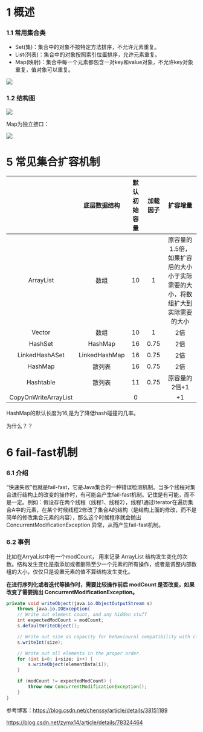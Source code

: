 # 1 概述 

### 1.1 常用集合类

- Set(集)：集合中的对象不按特定方法排序，不允许元素重复。
- List(列表)：集合中的对象按照索引位置排序，允许元素重复。
- Map(映射)：集合中每一个元素都包含一对key和value对象，不允许key对象重复，值对象可以重复。

![](../assets/1.3.png)





### 1.2 结构图

![](../assets/1.1.png)



Map为独立接口：

![](../assets/1.2.png)







# 5 常见集合扩容机制

|                      | 底层数据结构  | 默认初始容量 | 加载因子 |                           扩容增量                           |
| :------------------: | :-----------: | :----------: | :------: | :----------------------------------------------------------: |
|      ArrayList       |     数组      |      10      |    1     | 原容量的1.5倍， 如果扩容后的大小小于实际需要的大小，将数组扩大到实际需要的大小 |
|        Vector        |     数组      |      10      |    1     |                             2倍                              |
|       HashSet        |    HashMap    |      16      |   0.75   |                             2倍                              |
|    LinkedHashASet    | LinkedHashMap |      16      |   0.75   |                             2倍                              |
|       HashMap        |    散列表     |      16      |   0.75   |                             2倍                              |
|      Hashtable       |    散列表     |      11      |   0.75   |                        原容量的2倍+1                         |
| CopyOnWriteArrayList |               |      0       |          |                              +1                              |



HashMap的默认长度为16,是为了降低hash碰撞的几率。 

为什么？？



# 6 fail-fast机制

### 6.1 介绍

“快速失败”也就是fail-fast，它是Java集合的一种错误检测机制。当多个线程对集合进行结构上的改变的操作时，有可能会产生fail-fast机制。记住是有可能，而不是一定。例如：假设存在两个线程（线程1、线程2），线程1通过Iterator在遍历集合A中的元素，在某个时候线程2修改了集合A的结构（是结构上面的修改，而不是简单的修改集合元素的内容），那么这个时候程序就会抛出 ConcurrentModificationException 异常，从而产生fail-fast机制。



### 6.2 事例

比如在ArryaList中有一个modCount， 用来记录 ArrayList 结构发生变化的次数。结构发生变化是指添加或者删除至少一个元素的所有操作，或者是调整内部数组的大小，仅仅只是设置元素的值不算结构发生变化。

**在进行序列化或者迭代等操作时，需要比较操作前后 modCount 是否改变，如果改变了需要抛出 ConcurrentModificationException。**

```java
private void writeObject(java.io.ObjectOutputStream s)
    throws java.io.IOException{
    // Write out element count, and any hidden stuff
    int expectedModCount = modCount;
    s.defaultWriteObject();

    // Write out size as capacity for behavioural compatibility with clone()
    s.writeInt(size);

    // Write out all elements in the proper order.
    for (int i=0; i<size; i++) {
        s.writeObject(elementData[i]);
    }

    if (modCount != expectedModCount) {
        throw new ConcurrentModificationException();
    }
}
```



 参考博客：https://blog.csdn.net/chenssy/article/details/38151189

https://blog.csdn.net/zymx14/article/details/78324464
